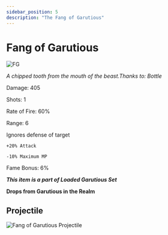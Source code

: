 ```yaml
---
sidebar_position: 5
description: "The Fang of Garutious"
---
```


# Fang of Garutious

![FG](https://vwiki.valorserver.com/api/item/picture/fang%20of%20garutious)

<i>A chipped tooth from the mouth of the beast.Thanks to: Bottle</i>

Damage: 405

Shots: 1

Rate of Fire: 60%

Range: 6

Ignores defense of target

    +20% Attack
    
    -10% Maximum MP
    
Fame Bonus: 6%

***This item is a part of Loaded Garutious Set***

**Drops from Garutious in the Realm**

## Projectile

![Fang of Garutious Projectile](https://cdn.discordapp.com/attachments/1160376179996496013/1170828447837343815/fangofgarutious.gif)
